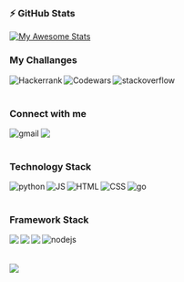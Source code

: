 ### :zap: GitHub Stats
[![My Awesome Stats](https://awesome-github-stats.azurewebsites.net/user-stats/konerjonlar?cardType=github&theme=tokyonight&Ring=1A19FF)](https://git.io/awesome-stats-card)

### My Challanges

[<img align="left" alt="Hackerrank" src="https://img.shields.io/badge/Hackerrank-white?style=for-the-badge&logo=hackerrank&logoColor=#1ba94c" />][hackerrank]
[<img align="left" alt="Codewars" src="https://img.shields.io/badge/Codewars-black?style=for-the-badge&logo=codewars&logoColor=red" />][codewars]
[<img align="left" alt="stackoverflow" src="https://img.shields.io/badge/Stack_Overflow-orange?style=for-the-badge&logo=stack-overflow&logoColor=black" />][stackoverflow] 

<br> 
<br> 

### Connect with me 

[<img align="left" alt="gmail" src="https://img.shields.io/badge/Gmail-D14836?style=for-the-badge&logo=gmail&logoColor=white" />][gmail]
[<img align="left" src="https://img.shields.io/badge/LinkedIn-0077B5?style=for-the-badge&logo=linkedin&logoColor=white" />][in]  

<br> 
<br> 

### Technology Stack 

<img align="left" alt="python" src="https://img.shields.io/badge/Python-FFD43B?style=for-the-badge&logo=python&logoColor=darkgreen" />
<img align="left" alt="JS" src="https://img.shields.io/badge/JavaScript-F7DF1E?style=for-the-badge&logo=javascript&logoColor=black" />
<img align="left" alt="HTML" src="https://img.shields.io/badge/HTML5-E34F26?style=for-the-badge&logo=html5&logoColor=white" />
<img align="left" alt="CSS" src="https://img.shields.io/badge/CSS3-1572B6?style=for-the-badge&logo=css3&logoColor=white" />
<img align="left" alt="go" src="https://img.shields.io/badge/Go-00ADD8?style=for-the-badge&logo=go&logoColor=white" />
  
<br> 
<br> 

### Framework Stack 

<img align="left" src="https://img.shields.io/badge/DJANGO-REST-ff1709?style=for-the-badge&logo=django&logoColor=white&color=ff1709&labelColor=gray" />
<img align="left" src="https://img.shields.io/badge/React-20232A?style=for-the-badge&logo=react&logoColor=61DAFB" />
<img align="left" src="https://img.shields.io/badge/Django-092E20?style=for-the-badge&logo=django&logoColor=w" />
<img align="left" alt="nodejs" src="https://img.shields.io/badge/Node.js-339933?style=for-the-badge&logo=nodedotjs&logoColor=white" />  

<br>
<br>
<br>
  

<img align="center" src="https://github-readme-stats.vercel.app/api/top-langs?username=konerjonlar&show_icons=true&theme=dark&locale=en&layout=compact"/>


[codewars]: https://www.codewars.com/users/konerjonlar
[hackerrank]: https://www.hackerrank.com/orhancansu98
[stackoverflow]: https://stackoverflow.com/users/15897604/konerjonlar
[gmail]: mailto:orhancansu98@gmail.com
[in]: https://www.linkedin.com/in/orhan-cansu/
